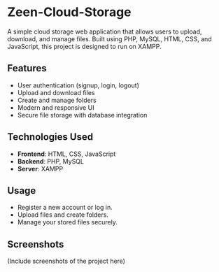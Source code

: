 # Zeen-Cloud-Storage

A simple cloud storage web application that allows users to upload, download, and manage files. Built using PHP, MySQL, HTML, CSS, and JavaScript, this project is designed to run on XAMPP.

## Features
- User authentication (signup, login, logout)
- Upload and download files
- Create and manage folders
- Modern and responsive UI
- Secure file storage with database integration

## Technologies Used
- **Frontend**: HTML, CSS, JavaScript
- **Backend**: PHP, MySQL
- **Server**: XAMPP

## Usage
- Register a new account or log in.
- Upload files and create folders.
- Manage your stored files securely.

## Screenshots
(Include screenshots of the project here)

